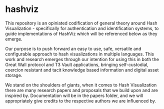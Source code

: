 # hashviz
This repository is an opiniated codification of general theory around Hash Visualization - specifically for authentication and identification systems, to guide implementations of HashViz which will be referenced below as they emerge.

Our purpose is to push forward an easy to use, safe, versatile and configurable approach to hash visualizations in multiple languages. This work and research emerges through our intention for using this in both the Great Wall protocol and T3 Vault applications, bringing self-custodial, coercion resistant and tacit knowledge based information and digital asset storage.

We stand on the shoulders of giants, when it comes to Hash Visualization there are many research papers and proposals that we build upon and are inspired by. Documentation will be in the papers folder, and we will appropriately give credits to the respective authors we are influenced by.
